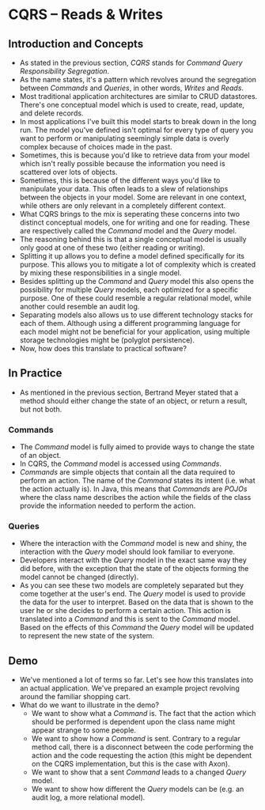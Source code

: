 # CQRS – Reads & Writes

## Introduction and Concepts

- As stated in the previous section, _CQRS_ stands for _Command Query Responsibility Segregation_.
- As the name states, it's a pattern which revolves around the segregation between _Commands_ and _Queries_, in other words, _Writes_ and _Reads_.
- Most traditional application architectures are similar to CRUD datastores. There's one conceptual model which is used to create, read, update, and delete records.
- In most applications I've built this model starts to break down in the long run. The model you've defined isn't optimal for every type of query you want to perform or manipulating seemingly simple data is overly complex because of choices made in the past.
- Sometimes, this is because you'd like to retrieve data from your model which isn't really possible because the information you need is scattered over lots of objects.
- Sometimes, this is because of the different ways you'd like to manipulate your data. This often leads to a slew of relationships between the objects in your model. Some are relevant in one context, while others are only relevant in a completely different context.
- What CQRS brings to the mix is seperating these concerns into two distinct conceptual models, one for writing and one for reading. These are respectively called the _Command_ model and the _Query_ model.
- The reasoning behind this is that a single conceptual model is usually only good at one of these two (either reading or writing).
- Splitting it up allows you to define a model defined specifically for its purpose. This allows you to mitigate a lot of complexity which is created by mixing these responsibilities in a single model.
- Besides splitting up the _Command_ and _Query_ model this also opens the possibility for multiple _Query_ models, each optimized for a specific purpose. One of these could resemble a regular relational model, while another could resemble an audit log.
- Separating models also allows us to use different technology stacks for each of them. Although using a different programming language for each model might not be beneficial for your application, using multiple storage technologies might be (polyglot persistence).
- Now, how does this translate to practical software?

## In Practice

- As mentioned in the previous section, Bertrand Meyer stated that a method should either change the state of an object, or return a result, but not both.

### Commands

-  The _Command_ model is fully aimed to provide ways to change the state of an object.
- In CQRS, the _Command_ model is accessed using _Commands_.
- _Commands_ are simple objects that contain all the data required to perform an action. The name of the _Command_ states its intent (i.e. what the action actually is). In Java, this means that _Commands_ are _POJOs_ where the class name describes the action while the fields of the class provide the information needed to perform the action.

### Queries

- Where the interaction with the _Command_ model is new and shiny, the interaction with the _Query_ model should look familiar to everyone.
- Developers interact with the _Query_ model in the exact same way they did before, with the exception that the state of the objects forming the model cannot be changed (directly).
- As you can see these two models are completely separated but they come together at the user's end. The _Query_ model is used to provide the data for the user to interpret. Based on the data that is shown to the user he or she decides to perform a certain action. This action is translated into a _Command_ and this is sent to the _Command_ model. Based on the effects of this _Command_ the _Query_ model will be updated to represent the new state of the system.

## Demo

- We've mentioned a lot of terms so far. Let's see how this translates into an actual application. We've prepared an example project revolving around the familiar shopping cart.
- What do we want to illustrate in the demo?
	- We want to show what a _Command_ is. The fact that the action which should be performed is dependent upon the class name might appear strange to some people.
	- We want to show how a _Command_ is sent. Contrary to a regular method call, there is a disconnect between the code performing the action and the code requesting the action (this might be dependent on the CQRS implementation, but this is the case with Axon).
	- We want to show that a sent _Command_ leads to a changed _Query_ model.
	- We want to show how different the _Query_ models can be (e.g. an audit log, a more relational model).